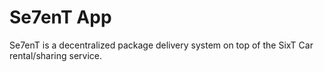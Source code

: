 # Se7enT App

Se7enT is a decentralized package delivery system on top of the SixT Car rental/sharing service.
